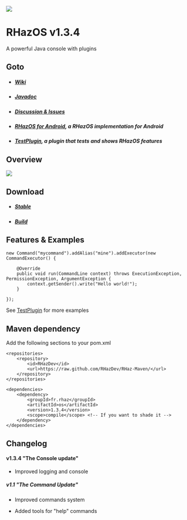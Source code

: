 ![](https://ipfs.io/ipfs/QmTUEKxGh39BL8BZfXGzLTV5XdALdmoYWZ2vTJx8vsz8Ak)

# RHazOS v1.3.4

A powerful Java console with plugins 

## Goto

* ##### [Wiki](https://github.com/RHazDev/RHazOS/wiki)

* ##### [Javadoc](https://rhazdev.github.io/RHaz-Maven/fr/rhaz/os/1.3.4/apidocs/)

* ##### [Discussion & Issues](https://github.com/RHazDev/RHazOS/issues)

* ##### [RHazOS for Android](https://github.com/RHazDev/RHazOS-Android), a RHazOS implementation for Android

* ##### [TestPlugin](https://github.com/RHazDev/TestPlugin), a plugin that tests and shows RHazOS features

## Overview

![](https://image.prntscr.com/image/CDe19kwzQvmG6lcXmI2euQ.png)

## Download

* ##### [Stable](https://github.com/RHazDev/RHazOS/releases)

* ##### [Build](https://github.com/RHazDev/RHazOS/tree/master/target)

## Features & Examples

```
new Command("mycommand").addAlias("mine").addExecutor(new CommandExecutor() {
			
	@Override
	public void run(CommandLine context) throws ExecutionException, PermissionException, ArgumentException {
		context.getSender().write("Hello world!");
	}
	
});
```

See [TestPlugin](https://github.com/RHazDev/TestPlugin) for more examples

## Maven dependency

Add the following sections to your pom.xml

```
<repositories>
	<repository>
		<id>RHazDev</id>
		<url>https://raw.github.com/RHazDev/RHaz-Maven/</url>
	</repository>
</repositories>

<dependencies>
	<dependency>
		<groupId>fr.rhaz</groupId>
		<artifactId>os</artifactId>
		<version>1.3.4</version>
		<scope>compile</scope> <!-- If you want to shade it -->
	</dependency>
</dependencies>
```

## Changelog

#### v1.3.4 "The Console update"

* Improved logging and console

##### v1.1 "The Command Update"

* Improved commands system

* Added tools for "help" commands
